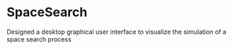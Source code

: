 # SpaceSearch
Designed a desktop graphical user interface to visualize the simulation of a space search process 
